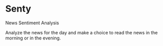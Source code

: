 # Senty
News Sentiment Analysis

Analyze the news for the day and make a choice to read the news in the morning or in the evening.
